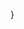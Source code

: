 <script>
document.addEventListener("DOMContentLoaded", function() {
    var form = document.getElementById("myForm");
    var myLink = document.getElementById("myLink");
    var anchorTagClicked = false;

    // Add a click event listener to the anchor tag
    myLink.addEventListener("click", function() {
        // Set the flag to true when the link is clicked
        anchorTagClicked = true;
    });

    form.addEventListener("submit", function(event) {
        // Check if the anchor tag is not clicked
        if (!anchorTagClicked) {
            // Prevent the form from submitting
            event.preventDefault();

            // Prompt a message
            alert("Please click on the link before submitting the form.");
        }
    });
});
</script>
}

